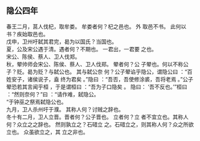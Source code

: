 ## 隐公四年
春王二月，莒人伐杞，取牟娄。 牟娄者何？杞之邑也。 外
取邑不书。 此何以书？疾始取邑也。  
戊申，卫州吁弑其君完，曷为以国氏？当国也。  
夏，公及宋公遇于清。遇者何？不期也。 一君出，一君要
之也。  
宋公、陈侯、蔡人、卫人伐郑。  
秋，翚帅师会宋公、陈侯、蔡人、卫人伐郑。 翚者何？公
子翚也。何以不称公子？贬。曷为贬？与弑公也。 其与弑公奈
何？公子翚谄乎隐公，谓隐公曰 ：“百姓安子，诸侯说子，盍
终为君矣 。”隐曰 ：“吾否，吾使修涂裘，吾将老焉 。”公子
翚恐若其言闻乎桓 ，于是谓桓曰 ：“吾为子口隐矣 。 隐曰：
‘吾不反也。’”桓曰 ：“然则奈何？”曰 ：“请作难，弑隐公。  
“于钟巫之祭焉弑隐公也。  
九月，卫人杀州吁于濮。 其称人何？讨贼之辞也。  
冬十有二月，卫人立晋。晋者何？公子晋也。 立者何？立
者不宜立也。其称人何？众立之之辞也。 然则孰立之？石碏立
之。石碏立之，则其称人何？众之所欲立也。 众虽欲立之，其
立之非也。  


